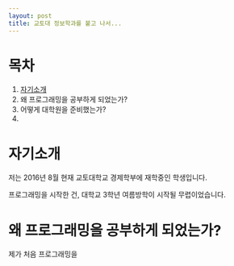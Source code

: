 ```yaml
---
layout: post
title: 교토대 정보학과를 붙고 나서...
---
```


# 목차
1. [자기소개](#자기소개)
2. 왜 프로그래밍을 공부하게 되었는가?
3. 어떻게 대학원을 준비했는가?
4. 

# 자기소개

저는 2016년 8월 현재 교토대학교 경제학부에 재학중인 학생입니다.

프로그래밍을 시작한 건, 대학교 3학년 여름방학이 시작될 무렵이었습니다.

# 왜 프로그래밍을 공부하게 되었는가?

제가 처음 프로그래밍을


